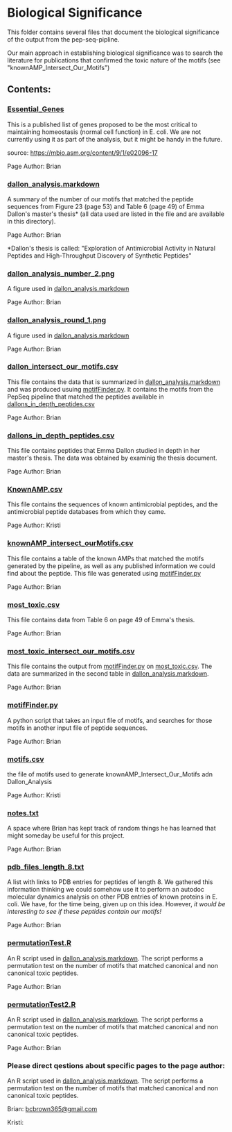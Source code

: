 # Biological Significance

This folder contains several files that document the biological significance of the output from the pep-seq-pipline.

Our main approach in establishing biological significance was to search the literature for publications that confirmed the toxic nature of the motifs (see "knownAMP_Intersect_Our_Motifs")

## Contents:

### [Essential_Genes](../biological_significance/Essential_Genes.txt)

This is a published list of genes proposed to be the most critical to maintaining homeostasis (normal cell function) in E. coli. We are not currently using it as part of the analysis, but it might be handy in the future.

source: https://mbio.asm.org/content/9/1/e02096-17

Page Author: Brian

### [dallon_analysis.markdown](../biological_significance/dallon_analysis.markdown)

A summary of the number of our motifs that matched the peptide sequences from Figure 23 (page 53) and Table 6 (page 49) of Emma Dallon's master's thesis* (all data used are listed in the file and are available in this directory).

Page Author: Brian

*Dallon's thesis is called: "Exploration of Antimicrobial Activity in Natural Peptides and High-Throughput Discovery of Synthetic Peptides"

### [dallon_analysis_number_2.png](../biological_significance/dallon_analysis_number_2.png)

A figure used in [dallon_analysis.markdown](../biological_significance/dallon_analysis.markdown)

Page Author: Brian

### [dallon_analysis_round_1.png](../biological_significance/dallon_analysis_round_1.png)

A figure used in [dallon_analysis.markdown](../biological_significance/dallon_analysis.markdown)

Page Author: Brian

### [dallon_intersect_our_motifs.csv](../biological_significance/dallon_intersect_our_motifs.csv)

This file contains the data that is summarized in [dallon_analysis.markdown](../biological_significance/dallon_analysis.markdown) and was produced usuing [motifFinder.py](../biological_significance/motifFinder.py). It contains the motifs from the PepSeq pipeline that matched the peptides available in [dallons_in_depth_peptides.csv](../biological_significance/dallons_in_depth_peptides.csv)

Page Author: Brian

### [dallons_in_depth_peptides.csv](../biological_significance/dallons_in_depth_peptides.csv)

This file contains peptides that Emma Dallon studied in depth in her master's thesis. The data was obtained by examinig the thesis document.

Page Author: Brian


### [KnownAMP.csv](../biological_significance/knownAMP.csv)

This file contains the sequences of known antimicrobial peptides, and the antimicrobial peptide databases from which they came.

Page Author: Kristi

### [knownAMP_intersect_ourMotifs.csv](../biological_significance/knownAMP_intersect_ourMotifs.csv)

This file contains a table of the known AMPs that matched the motifs generated by the pipeline, as well as any published information we could find about the peptide. This file was generated using [motifFinder.py](../biological_significance/motifFinder.py)

Page Author: Brian

### [most_toxic.csv](../biological_significance/most_toxic.csv)

This file contains data from Table 6 on page 49 of Emma's thesis.

Page Author: Brian

### [most_toxic_intersect_our_motifs.csv](../biological_significance/most_toxic_intersect_our_motifs.csv)

This file contains the output from [motifFinder.py](../biological_significance/motifFinder.py) on [most_toxic.csv](../biological_significance/most_toxic.csv). The data are summarized in the second table in [dallon_analysis.markdown](../biological_significance/dallon_analysis.markdown).

Page Author: Brian

### [motifFinder.py](../biological_significance/motifFinder.py)

A python script that takes an input file of motifs, and searches for those motifs in another input file of peptide sequences.

Page Author: Brian

### [motifs.csv](../biological_significance/motifs.csv)

the file of motifs used to generate knownAMP_Intersect_Our_Motifs adn Dallon_Analysis

Page Author: Kristi

### [notes.txt](../biological_significance/notes.txt)

A space where Brian has kept track of random things he has learned that might someday be useful for this project.

Page Author: Brian

### [pdb_files_length_8.txt](../biological_significance/pdb_files_length_8.txt)

A list with links to PDB entries for peptides of length 8. We gathered this information thinking we could somehow use it to perform an autodoc molecular dynamics analysis on other PDB entries of known proteins in E. coli. We have, for the time being, given up on this idea. However, *it would be interesting to see if these peptides contain our motifs!*

Page Author: Brian

### [permutationTest.R](../biological_significance/permutationTest.R)

An R script used in [dallon_analysis.markdown](../biological_significance/dallon_analysis.markdown). The script performs a permutation test on the number of motifs that matched canonical and non canonical toxic peptides.

Page Author: Brian

### [permutationTest2.R](../biological_significance/permutationTest2.R)

An R script used in [dallon_analysis.markdown](../biological_significance/dallon_analysis.markdown). The script performs a permutation test on the number of motifs that matched canonical and non canonical toxic peptides.

Page Author: Brian

### Please direct qestions about specific pages to the page author:

An R script used in [dallon_analysis.markdown](../biological_significance/dallon_analysis.markdown). The script performs a permutation test on the number of motifs that matched canonical and non canonical toxic peptides.

Brian: bcbrown365@gmail.com

Kristi:
